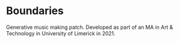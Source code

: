# Boundaries
Generative music making patch. Developed as part of an MA in Art &amp; Technology in University of Limerick in 2021.
